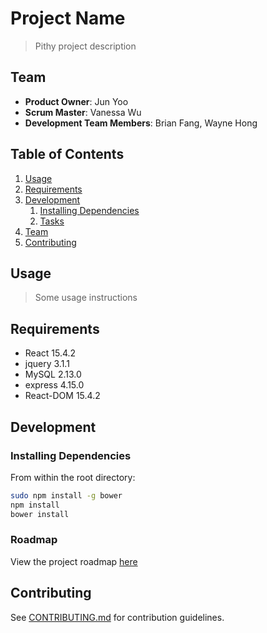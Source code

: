 # Project Name

> Pithy project description

## Team

  - __Product Owner__: Jun Yoo
  - __Scrum Master__: Vanessa Wu
  - __Development Team Members__: Brian Fang, Wayne Hong

## Table of Contents

1. [Usage](#Usage)
1. [Requirements](#requirements)
1. [Development](#development)
    1. [Installing Dependencies](#installing-dependencies)
    1. [Tasks](#tasks)
1. [Team](#team)
1. [Contributing](#contributing)

## Usage

> Some usage instructions

## Requirements

- React 15.4.2
- jquery 3.1.1
- MySQL 2.13.0
- express 4.15.0
- React-DOM 15.4.2

## Development

### Installing Dependencies

From within the root directory:

```sh
sudo npm install -g bower
npm install
bower install
```

### Roadmap

View the project roadmap [here](LINK_TO_PROJECT_ISSUES)


## Contributing

See [CONTRIBUTING.md](CONTRIBUTING.md) for contribution guidelines.
